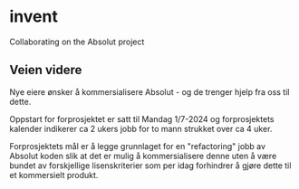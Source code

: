 # invent
Collaborating on the Absolut project

## Veien videre

Nye eiere ønsker å kommersialisere Absolut - og de trenger hjelp fra oss til dette.

Oppstart for forprosjektet er satt til Mandag 1/7-2024 og forprosjektets kalender indikerer ca 2 ukers jobb for to mann strukket over ca 4 uker.

Forprosjektets mål er å legge grunnlaget for en "refactoring" jobb av Absolut koden slik at det er mulig å kommersialisere denne uten å være bundet av forskjellige lisenskriterier som per idag forhindrer å gjøre dette til et kommersielt produkt.

